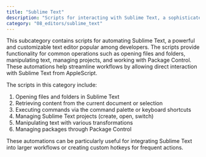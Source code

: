 ```yaml
---
title: "Sublime Text"
description: "Scripts for interacting with Sublime Text, a sophisticated text editor for code, markup, and prose."
category: "08_editors/sublime_text"
---
```


This subcategory contains scripts for automating Sublime Text, a powerful and customizable text editor popular among developers. The scripts provide functionality for common operations such as opening files and folders, manipulating text, managing projects, and working with Package Control. These automations help streamline workflows by allowing direct interaction with Sublime Text from AppleScript.

The scripts in this category include:

1. Opening files and folders in Sublime Text
2. Retrieving content from the current document or selection
3. Executing commands via the command palette or keyboard shortcuts
4. Managing Sublime Text projects (create, open, switch)
5. Manipulating text with various transformations
6. Managing packages through Package Control

These automations can be particularly useful for integrating Sublime Text into larger workflows or creating custom hotkeys for frequent actions.